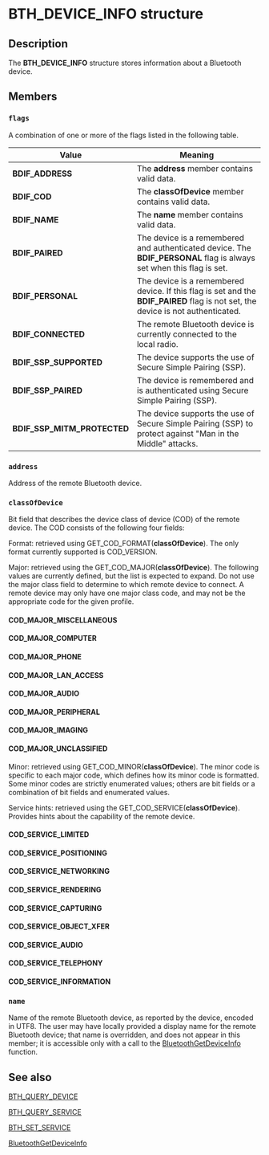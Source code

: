 # BTH_DEVICE_INFO structure

## Description

The **BTH_DEVICE_INFO** structure stores information about a Bluetooth device.

## Members

### `flags`

A combination of one or more of the flags listed in the following table.

| Value | Meaning |
| --- | --- |
| **BDIF_ADDRESS** | The **address** member contains valid data. |
| **BDIF_COD** | The **classOfDevice** member contains valid data. |
| **BDIF_NAME** | The **name** member contains valid data. |
| **BDIF_PAIRED** | The device is a remembered and authenticated device. The **BDIF_PERSONAL** flag is always set when this flag is set. |
| **BDIF_PERSONAL** | The device is a remembered device. If this flag is set and the **BDIF_PAIRED** flag is not set, the device is not authenticated. |
| **BDIF_CONNECTED** | The remote Bluetooth device is currently connected to the local radio. |
| **BDIF_SSP_SUPPORTED** | The device supports the use of Secure Simple Pairing (SSP). |
| **BDIF_SSP_PAIRED** | The device is remembered and is authenticated using Secure Simple Pairing (SSP). |
| **BDIF_SSP_MITM_PROTECTED** | The device supports the use of Secure Simple Pairing (SSP) to protect against "Man in the Middle" attacks. |

### `address`

Address of the remote Bluetooth device.

### `classOfDevice`

Bit field that describes the device class of device (COD) of the remote device. The COD consists of the following four fields:

Format: retrieved using GET_COD_FORMAT(**classOfDevice**). The only format currently supported is COD_VERSION.

Major: retrieved using the GET_COD_MAJOR(**classOfDevice**). The following values are currently defined, but the list is expected to expand. Do not use the major class field to determine to which remote device to connect. A remote device may only have one major class code, and may not be the appropriate code for the given profile.

#### COD_MAJOR_MISCELLANEOUS

#### COD_MAJOR_COMPUTER

#### COD_MAJOR_PHONE

#### COD_MAJOR_LAN_ACCESS

#### COD_MAJOR_AUDIO

#### COD_MAJOR_PERIPHERAL

#### COD_MAJOR_IMAGING

#### COD_MAJOR_UNCLASSIFIED

Minor: retrieved using GET_COD_MINOR(**classOfDevice**). The minor code is specific to each major code, which defines how its minor code is formatted. Some minor codes are strictly enumerated values; others are bit fields or a combination of bit fields and enumerated values.

Service hints: retrieved using the GET_COD_SERVICE(**classOfDevice**). Provides hints about the capability of the remote device.

#### COD_SERVICE_LIMITED

#### COD_SERVICE_POSITIONING

#### COD_SERVICE_NETWORKING

#### COD_SERVICE_RENDERING

#### COD_SERVICE_CAPTURING

#### COD_SERVICE_OBJECT_XFER

#### COD_SERVICE_AUDIO

#### COD_SERVICE_TELEPHONY

#### COD_SERVICE_INFORMATION

### `name`

Name of the remote Bluetooth device, as reported by the device, encoded in UTF8. The user may have locally provided a display name for the remote Bluetooth device; that name is overridden, and does not appear in this member; it is accessible only with a call to the
[BluetoothGetDeviceInfo](https://learn.microsoft.com/windows/desktop/api/bluetoothapis/nf-bluetoothapis-bluetoothgetdeviceinfo) function.

## See also

[BTH_QUERY_DEVICE](https://learn.microsoft.com/windows/desktop/api/ws2bth/ns-ws2bth-bth_query_device)

[BTH_QUERY_SERVICE](https://learn.microsoft.com/windows/desktop/api/ws2bth/ns-ws2bth-bth_query_service)

[BTH_SET_SERVICE](https://learn.microsoft.com/windows/desktop/api/ws2bth/ns-ws2bth-bth_set_service)

[BluetoothGetDeviceInfo](https://learn.microsoft.com/windows/desktop/api/bluetoothapis/nf-bluetoothapis-bluetoothgetdeviceinfo)